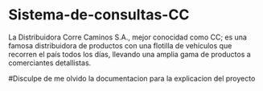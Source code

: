 # Sistema-de-consultas-CC
La Distribuidora Corre Caminos S.A., mejor conocidad como CC; es una famosa distribuidora de productos con una flotilla de vehículos que recorren el país todos los días, llevando una amplia gama de productos a comerciantes detallistas. 

#Disculpe de me olvido la documentacion para la explicacion del proyecto
